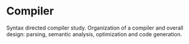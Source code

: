# Compiler

Syntax directed compiler study. Organization of a compiler and overall design: parsing, semantic analysis, optimization and code generation.
